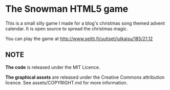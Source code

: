 The Snowman HTML5 game
======================

This is a small silly game I made for a blog's christmas song themed advent calendar. It is open source to spread the christmas magic.

You can play the game at http://www.seitti.fi/uutiset/julkaisu/185/21.12


NOTE
----
**The code** is released under the MIT Licence.

**The graphical assets** are released under the Creative Commons attribution licence. See assets/COPYRIGHT.md for more information.
